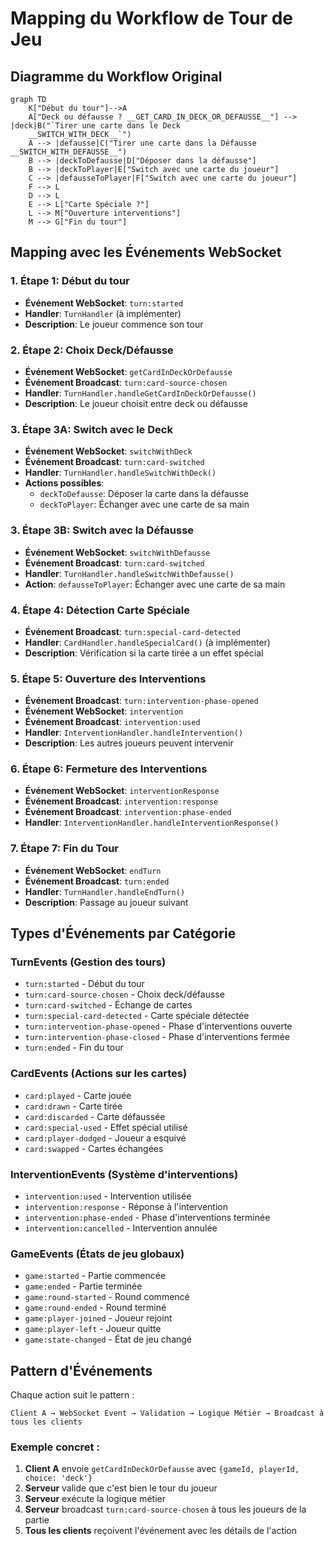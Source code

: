 # Mapping du Workflow de Tour de Jeu

## Diagramme du Workflow Original

```
graph TD
    K["Début du tour"]-->A
    A["Deck ou défausse ? __GET_CARD_IN_DECK_OR_DEFAUSSE__"] --> |deck|B("`Tirer une carte dans le Deck
    __SWITCH_WITH_DECK__`")
    A --> |defausse|C("Tirer une carte dans la Défausse __SWITCH_WITH_DEFAUSSE__")
    B --> |deckToDefausse|D["Déposer dans la défausse"]
    B --> |deckToPlayer|E["Switch avec une carte du joueur"]
    C --> |defausseToPlayer|F["Switch avec une carte du joueur"]
    F --> L
    D --> L
    E --> L["Carte Spéciale ?"]
    L --> M["Ouverture interventions"]
    M --> G["Fin du tour"]
```

## Mapping avec les Événements WebSocket

### 1. **Étape 1: Début du tour**

- **Événement WebSocket**: `turn:started`
- **Handler**: `TurnHandler` (à implémenter)
- **Description**: Le joueur commence son tour

### 2. **Étape 2: Choix Deck/Défausse**

- **Événement WebSocket**: `getCardInDeckOrDefausse`
- **Événement Broadcast**: `turn:card-source-chosen`
- **Handler**: `TurnHandler.handleGetCardInDeckOrDefausse()`
- **Description**: Le joueur choisit entre deck ou défausse

### 3. **Étape 3A: Switch avec le Deck**

- **Événement WebSocket**: `switchWithDeck`
- **Événement Broadcast**: `turn:card-switched`
- **Handler**: `TurnHandler.handleSwitchWithDeck()`
- **Actions possibles**:
  - `deckToDefausse`: Déposer la carte dans la défausse
  - `deckToPlayer`: Échanger avec une carte de sa main

### 3. **Étape 3B: Switch avec la Défausse**

- **Événement WebSocket**: `switchWithDefausse`
- **Événement Broadcast**: `turn:card-switched`
- **Handler**: `TurnHandler.handleSwitchWithDefausse()`
- **Action**: `defausseToPlayer`: Échanger avec une carte de sa main

### 4. **Étape 4: Détection Carte Spéciale**

- **Événement Broadcast**: `turn:special-card-detected`
- **Handler**: `CardHandler.handleSpecialCard()` (à implémenter)
- **Description**: Vérification si la carte tirée a un effet spécial

### 5. **Étape 5: Ouverture des Interventions**

- **Événement Broadcast**: `turn:intervention-phase-opened`
- **Événement WebSocket**: `intervention`
- **Événement Broadcast**: `intervention:used`
- **Handler**: `InterventionHandler.handleIntervention()`
- **Description**: Les autres joueurs peuvent intervenir

### 6. **Étape 6: Fermeture des Interventions**

- **Événement WebSocket**: `interventionResponse`
- **Événement Broadcast**: `intervention:response`
- **Événement Broadcast**: `intervention:phase-ended`
- **Handler**: `InterventionHandler.handleInterventionResponse()`

### 7. **Étape 7: Fin du Tour**

- **Événement WebSocket**: `endTurn`
- **Événement Broadcast**: `turn:ended`
- **Handler**: `TurnHandler.handleEndTurn()`
- **Description**: Passage au joueur suivant

## Types d'Événements par Catégorie

### **TurnEvents** (Gestion des tours)

- `turn:started` - Début du tour
- `turn:card-source-chosen` - Choix deck/défausse
- `turn:card-switched` - Échange de cartes
- `turn:special-card-detected` - Carte spéciale détectée
- `turn:intervention-phase-opened` - Phase d'interventions ouverte
- `turn:intervention-phase-closed` - Phase d'interventions fermée
- `turn:ended` - Fin du tour

### **CardEvents** (Actions sur les cartes)

- `card:played` - Carte jouée
- `card:drawn` - Carte tirée
- `card:discarded` - Carte défaussée
- `card:special-used` - Effet spécial utilisé
- `card:player-dodged` - Joueur a esquivé
- `card:swapped` - Cartes échangées

### **InterventionEvents** (Système d'interventions)

- `intervention:used` - Intervention utilisée
- `intervention:response` - Réponse à l'intervention
- `intervention:phase-ended` - Phase d'interventions terminée
- `intervention:cancelled` - Intervention annulée

### **GameEvents** (États de jeu globaux)

- `game:started` - Partie commencée
- `game:ended` - Partie terminée
- `game:round-started` - Round commencé
- `game:round-ended` - Round terminé
- `game:player-joined` - Joueur rejoint
- `game:player-left` - Joueur quitte
- `game:state-changed` - État de jeu changé

## Pattern d'Événements

Chaque action suit le pattern :

```
Client A → WebSocket Event → Validation → Logique Métier → Broadcast à tous les clients
```

### Exemple concret :

1. **Client A** envoie `getCardInDeckOrDefausse` avec `{gameId, playerId, choice: 'deck'}`
2. **Serveur** valide que c'est bien le tour du joueur
3. **Serveur** exécute la logique métier
4. **Serveur** broadcast `turn:card-source-chosen` à tous les joueurs de la partie
5. **Tous les clients** reçoivent l'événement avec les détails de l'action
